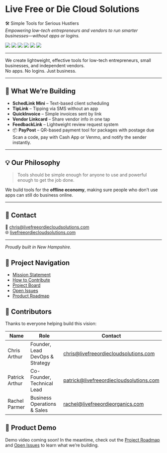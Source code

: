 # Live Free or Die Cloud Solutions

🛠️ Simple Tools for Serious Hustlers  
*Empowering low-tech entrepreneurs and vendors to run smarter businesses—without apps or logins.*

[![](https://img.shields.io/github/license/lfodcloud/company-overview)](./LICENSE.md)
[![](https://img.shields.io/github/last-commit/lfodcloud/company-overview)](https://github.com/lfodcloud/company-overview/commits)
[![](https://img.shields.io/github/issues/lfodcloud/company-overview)](https://github.com/lfodcloud/company-overview/issues)
[![](https://img.shields.io/github/contributors/lfodcloud/company-overview)](https://github.com/lfodcloud/company-overview/graphs/contributors)
[![](https://img.shields.io/github/workflow/status/lfodcloud/company-overview/deployment)](https://github.com/lfodcloud/company-overview/actions)
[![](https://img.shields.io/badge/follow-@lfodcloud-1da1f2?style=social&logo=twitter)](https://twitter.com/lfodcloud)

---

We create lightweight, effective tools for low-tech entrepreneurs, small businesses, and independent vendors.  
No apps. No logins. Just business.

---
## 🚀 What We’re Building

- **SchedLink Mini** – Text-based client scheduling
- **TipLink** – Tipping via SMS without an app
- **QuickInvoice** – Simple invoices sent by link
- **Vendor Linkcard** – Share vendor info in one tap
- **FeedbackLink** – Lightweight review request system
- 📦 **PayPost** – QR-based payment tool for packages with postage due  
Scan a code, pay with Cash App or Venmo, and notify the sender instantly.
---

## 💡 Our Philosophy

> Tools should be simple enough for anyone to use and powerful enough to get the job done.

We build tools for the **offline economy**, making sure people who don't use apps can still do business online.

---

## 👥 Contact

📧 chris@livefreeordiecloudsolutions.com  
🌐 [livefreeordiecloudsolutions.com](https://livefreeordiecloudsolutions.com)

---

*Proudly built in New Hampshire.*

## 🔗 Project Navigation

- [Mission Statement](./MISSION.md)
- [How to Contribute](./CONTRIBUTING.md)
- [Project Board](https://github.com/lfodc/company-overview/projects/1)
- [Open Issues](https://github.com/lfodc/company-overview/issues)
- [Product Roadmap](./ROADMAP.md)

## 👥 Contributors

Thanks to everyone helping build this vision:

| Name | Role | Contact |
|------|------|---------|
| Chris Arthur | Founder, Lead DevOps & Strategy | chris@livefreeordiecloudsolutions.com |
| Patrick Arthur | Co-Founder, Technical Lead | patrick@livefreeordiecloudsolutions.com |
| Rachel Parmer | Business Operations & Sales | rachel@livefreeordieorganics.com |

## 🎥 Product Demo

Demo video coming soon! In the meantime, check out the [Project Roadmap](#project-roadmap) and [Open Issues](#open-issues) to learn what we’re building.

